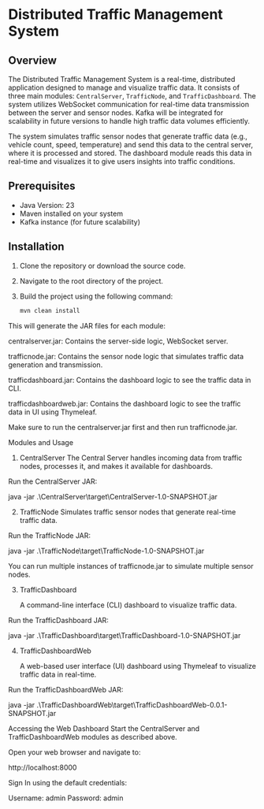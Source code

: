 # Distributed Traffic Management System

## Overview
The Distributed Traffic Management System is a real-time, distributed application designed to manage and visualize traffic data. It consists of three main modules: `CentralServer`, `TrafficNode`, and `TrafficDashboard`. The system utilizes WebSocket communication for real-time data transmission between the server and sensor nodes. Kafka will be integrated for scalability in future versions to handle high traffic data volumes efficiently.

The system simulates traffic sensor nodes that generate traffic data (e.g., vehicle count, speed, temperature) and send this data to the central server, where it is processed and stored. The dashboard module reads this data in real-time and visualizes it to give users insights into traffic conditions.

## Prerequisites
- Java Version: 23
- Maven installed on your system
- Kafka instance (for future scalability)

## Installation

1. Clone the repository or download the source code.
2. Navigate to the root directory of the project.
3. Build the project using the following command:

   ```bash
   mvn clean install

This will generate the JAR files for each module:

centralserver.jar: Contains the server-side logic, WebSocket server.

trafficnode.jar: Contains the sensor node logic that simulates traffic data generation and transmission.

trafficdashboard.jar: Contains the dashboard logic to see the traffic data in CLI.

trafficdashboardweb.jar: Contains the dashboard logic to see the traffic data in UI using Thymeleaf.

Make sure to run the centralserver.jar first and then run trafficnode.jar.

Modules and Usage
1. CentralServer
   The Central Server handles incoming data from traffic nodes, processes it, and makes it available for dashboards.

Run the CentralServer JAR:

java -jar .\CentralServer\target\CentralServer-1.0-SNAPSHOT.jar

2. TrafficNode
   Simulates traffic sensor nodes that generate real-time traffic data.

Run the TrafficNode JAR:

java -jar .\TrafficNode\target\TrafficNode-1.0-SNAPSHOT.jar

You can run multiple instances of trafficnode.jar to simulate multiple sensor nodes.

3. TrafficDashboard

   A command-line interface (CLI) dashboard to visualize traffic data.

Run the TrafficDashboard JAR:

java -jar .\TrafficDashboard\target\TrafficDashboard-1.0-SNAPSHOT.jar

4. TrafficDashboardWeb

   A web-based user interface (UI) dashboard using Thymeleaf to visualize traffic data in real-time.

Run the TrafficDashboardWeb JAR:

java -jar .\TrafficDashboardWeb\target\TrafficDashboardWeb-0.0.1-SNAPSHOT.jar

Accessing the Web Dashboard
Start the CentralServer and TrafficDashboardWeb modules as described above.

Open your web browser and navigate to:

http://localhost:8000

Sign In using the default credentials:

Username: admin
Password: admin
